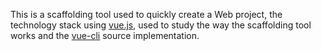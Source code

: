 
This is a scaffolding tool used to quickly create a Web project, the technology stack using [vue.js](https://github.com/vuejs/vue), used to study the way the scaffolding tool works and the [vue-cli](https://github.com/vuejs/vue-cli) source implementation. 

